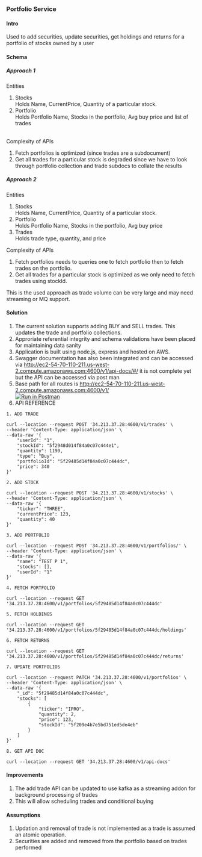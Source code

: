 ### Portfolio Service

#### Intro 
Used to add securities, update securities, get holdings and returns for a portfolio of stocks owned by a user

#### Schema

##### Approach 1

Entities <br />
1. Stocks <br /> Holds Name, CurrentPrice, Quantity of a particular stock.
2. Portfolio <br /> Holds Portfolio Name, Stocks in the portfolio, Avg buy price and list of trades <br /> <br />

Complexity of APIs <br />
1. Fetch portfolios is optimized (since trades are a subdocument)
2. Get all trades for a particular stock is degraded since we have to look through portfolio collection and trade subdocs to collate the results

##### Approach 2

Entities <br />
1. Stocks <br /> Holds Name, CurrentPrice, Quantity of a particular stock.
2. Portfolio <br /> Holds Portfolio Name, Stocks in the portfolio, Avg buy price
3. Trades <br /> Holds trade type, quantity, and price

Complexity of APIs <br />
1. Fetch portfolios needs to queries one to fetch portfolio then to fetch trades on the portfolio.
2. Get all trades for a particular stock is optimized as we only need to fetch trades using stockId.

This is the used approach as trade volume can be very large and may need streaming or MQ support.

#### Solution

1. The current solution supports adding BUY and SELL trades. This updates the trade and portfolio collections. 
2. Approriate referential integrity and schema validations have been placed for maintaining data sanity
3. Application is built using node.js, express and hosted on AWS.
4. Swagger documentation has also been integrated and can be accessed via http://ec2-54-70-110-211.us-west-2.compute.amazonaws.com:4600/v1/api-docs/#/ it is not complete yet but the API can be accessed via post man
4. Base path for all routes is http://ec2-54-70-110-211.us-west-2.compute.amazonaws.com:4600/v1/ <br />
[![Run in Postman](https://run.pstmn.io/button.svg)](https://app.getpostman.com/run-collection/6388b607a1fda7d411ba)
5. API REFERENCE
```` 
1. ADD TRADE

curl --location --request POST '34.213.37.28:4600/v1/trades' \
--header 'Content-Type: application/json' \
--data-raw '{
    "userId": "1",
    "stockId": "5f2948d014f84a0c07c444e1",
    "quantity": 1190,
    "type": "Buy",
    "portfolioId": "5f29485d14f84a0c07c444dc",
    "price": 340
}'

2. ADD STOCK

curl --location --request POST '34.213.37.28:4600/v1/stocks' \
--header 'Content-Type: application/json' \
--data-raw '{
    "ticker": "THREE",
    "currentPrice": 123,
    "quantity": 40
}'

3. ADD PORTFOLIO

curl --location --request POST '34.213.37.28:4600/v1/portfolios/' \
--header 'Content-Type: application/json' \
--data-raw '{
    "name": "TEST P 1",
    "stocks": [],
    "userId": "1"
}'

4. FETCH PORTFOLIO

curl --location --request GET '34.213.37.28:4600/v1/portfolios/5f29485d14f84a0c07c444dc'

5. FETCH HOLDINGS

curl --location --request GET '34.213.37.28:4600/v1/portfolios/5f29485d14f84a0c07c444dc/holdings'

6. FETCH RETURNS

curl --location --request GET '34.213.37.28:4600/v1/portfolios/5f29485d14f84a0c07c444dc/returns'

7. UPDATE PORTFOLIOS

curl --location --request PATCH '34.213.37.28:4600/v1/portfolios' \
--header 'Content-Type: application/json' \
--data-raw '{
    "_id": "5f29485d14f84a0c07c444dc",
    "stocks": [
        {
            "ticker": "IPRO",
            "quantity": 2,
            "price": 123,
            "stockId": "5f209e4b7e5bd751ed5de4eb"
        }
    ]
}'

8. GET API DOC

curl --location --request GET '34.213.37.28:4600/v1/api-docs'
````



#### Improvements

1. The add trade API can be updated to use kafka as a streaming addon for background processing of trades
2. This will allow scheduling trades and conditional buying

#### Assumptions
1. Updation and removal of trade is not implemented as a trade is assumed an atomic operation.
2. Securities are added and removed from the portfolio based on trades performed






